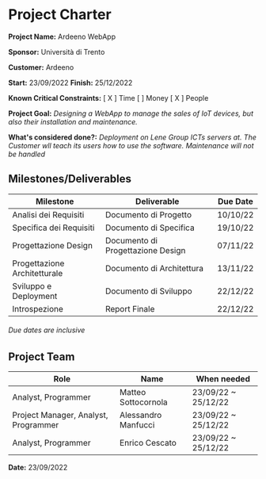 # Project Charter

**Project Name:** Ardeeno WebApp

**Sponsor:** Università di Trento

**Customer:** Ardeeno

**Start:** 23/09/2022 **Finish:** 25/12/2022

**Known Critical Constraints:** [ X ] Time [ ] Money [ X ] People

**Project Goal:** *Designing a WebApp to manage the sales of IoT devices, but also their installation and maintenance.*

**What's considered done?:** *Deployment on Lene Group ICTs servers at. The Customer wll teach its users how to use the software. Maintenance will not be handled*

## Milestones/Deliverables
  |**Milestone**                |**Deliverable**            |**Due Date**|
  |---|---|---|
  |Analisi dei Requisiti        |Documento di Progetto      |10/10/22|
  |Specifica dei Requisiti      |Documento di Specifica     |19/10/22|
  |Progettazione Design         |Documento di Progettazione Design  |07/11/22|
  |Progettazione Architetturale |Documento di Architettura  |13/11/22|
  |Sviluppo e Deployment        |Documento di Sviluppo      |22/12/22|
  |Introspezione                |Report Finale              |22/12/22|

###### Due dates are inclusive

## Project Team

| **Role**                    | **Name**            | **When needed**    |
|---|---|---|
| Analyst, Programmer         | Matteo Sottocornola |23/09/22 ~ 25/12/22 |
| Project Manager, Analyst, Programmer | Alessandro Manfucci |23/09/22 ~ 25/12/22 |
| Analyst, Programmer         | Enrico Cescato      |23/09/22 ~ 25/12/22 |


**Date:** 23/09/2022